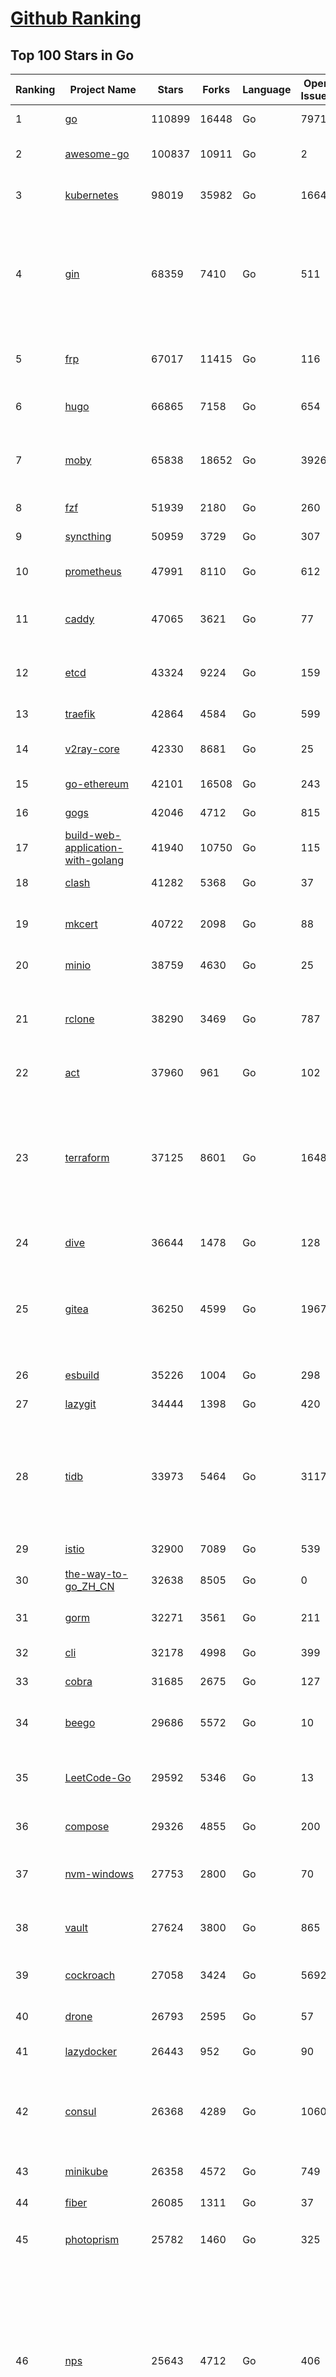 [Github Ranking](../README.md)
==========

## Top 100 Stars in Go

| Ranking | Project Name | Stars | Forks | Language | Open Issues | Description | Last Commit |
| ------- | ------------ | ----- | ----- | -------- | ----------- | ----------- | ----------- |
| 1 | [go](https://github.com/golang/go) | 110899 | 16448 | Go | 7971 | The Go programming language | 2023-05-03T22:15:44Z |
| 2 | [awesome-go](https://github.com/avelino/awesome-go) | 100837 | 10911 | Go | 2 | A curated list of awesome Go frameworks, libraries and software | 2023-05-03T14:45:36Z |
| 3 | [kubernetes](https://github.com/kubernetes/kubernetes) | 98019 | 35982 | Go | 1664 | Production-Grade Container Scheduling and Management | 2023-05-04T03:01:38Z |
| 4 | [gin](https://github.com/gin-gonic/gin) | 68359 | 7410 | Go | 511 | Gin is a HTTP web framework written in Go (Golang). It features a Martini-like API with much better performance -- up to 40 times faster. If you need smashing performance, get yourself some Gin. | 2023-05-03T07:25:41Z |
| 5 | [frp](https://github.com/fatedier/frp) | 67017 | 11415 | Go | 116 | A fast reverse proxy to help you expose a local server behind a NAT or firewall to the internet. | 2023-04-18T13:25:33Z |
| 6 | [hugo](https://github.com/gohugoio/hugo) | 66865 | 7158 | Go | 654 | The world’s fastest framework for building websites. | 2023-05-03T17:07:49Z |
| 7 | [moby](https://github.com/moby/moby) | 65838 | 18652 | Go | 3926 | Moby Project - a collaborative project for the container ecosystem to assemble container-based systems | 2023-05-03T19:26:16Z |
| 8 | [fzf](https://github.com/junegunn/fzf) | 51939 | 2180 | Go | 260 | :cherry_blossom: A command-line fuzzy finder | 2023-05-03T23:23:33Z |
| 9 | [syncthing](https://github.com/syncthing/syncthing) | 50959 | 3729 | Go | 307 | Open Source Continuous File Synchronization | 2023-05-03T12:25:18Z |
| 10 | [prometheus](https://github.com/prometheus/prometheus) | 47991 | 8110 | Go | 612 | The Prometheus monitoring system and time series database. | 2023-05-04T01:52:25Z |
| 11 | [caddy](https://github.com/caddyserver/caddy) | 47065 | 3621 | Go | 77 | Fast and extensible multi-platform HTTP/1-2-3 web server with automatic HTTPS | 2023-05-04T00:40:49Z |
| 12 | [etcd](https://github.com/etcd-io/etcd) | 43324 | 9224 | Go | 159 | Distributed reliable key-value store for the most critical data of a distributed system | 2023-05-04T02:21:45Z |
| 13 | [traefik](https://github.com/traefik/traefik) | 42864 | 4584 | Go | 599 | The Cloud Native Application Proxy | 2023-05-03T08:20:05Z |
| 14 | [v2ray-core](https://github.com/v2ray/v2ray-core) | 42330 | 8681 | Go | 25 | A platform for building proxies to bypass network restrictions. | 2023-05-01T03:57:11Z |
| 15 | [go-ethereum](https://github.com/ethereum/go-ethereum) | 42101 | 16508 | Go | 243 | Official Go implementation of the Ethereum protocol | 2023-05-03T18:29:30Z |
| 16 | [gogs](https://github.com/gogs/gogs) | 42046 | 4712 | Go | 815 | Gogs is a painless self-hosted Git service | 2023-05-01T11:21:11Z |
| 17 | [build-web-application-with-golang](https://github.com/astaxie/build-web-application-with-golang) | 41940 | 10750 | Go | 115 | A golang ebook intro how to build a web with golang | 2023-04-20T09:00:38Z |
| 18 | [clash](https://github.com/Dreamacro/clash) | 41282 | 5368 | Go | 37 | A rule-based tunnel in Go. | 2023-04-30T04:18:21Z |
| 19 | [mkcert](https://github.com/FiloSottile/mkcert) | 40722 | 2098 | Go | 88 | A simple zero-config tool to make locally trusted development certificates with any names you'd like. | 2023-05-02T08:03:46Z |
| 20 | [minio](https://github.com/minio/minio) | 38759 | 4630 | Go | 25 | High Performance Object Storage for AI | 2023-05-03T22:32:50Z |
| 21 | [rclone](https://github.com/rclone/rclone) | 38290 | 3469 | Go | 787 | "rsync for cloud storage" - Google Drive, S3, Dropbox, Backblaze B2, One Drive, Swift, Hubic, Wasabi, Google Cloud Storage, Yandex Files | 2023-05-03T14:59:28Z |
| 22 | [act](https://github.com/nektos/act) | 37960 | 961 | Go | 102 | Run your GitHub Actions locally 🚀 | 2023-05-03T19:12:36Z |
| 23 | [terraform](https://github.com/hashicorp/terraform) | 37125 | 8601 | Go | 1648 | Terraform enables you to safely and predictably create, change, and improve infrastructure. It is an open source tool that codifies APIs into declarative configuration files that can be shared amongst team members, treated as code, edited, reviewed, and versioned. | 2023-05-03T18:43:01Z |
| 24 | [dive](https://github.com/wagoodman/dive) | 36644 | 1478 | Go | 128 | A tool for exploring each layer in a docker image | 2023-05-02T06:13:05Z |
| 25 | [gitea](https://github.com/go-gitea/gitea) | 36250 | 4599 | Go | 1967 | Git with a cup of tea! Painless self-hosted all-in-one software development service, includes Git hosting, code review, team collaboration, package registry and CI/CD | 2023-05-04T02:54:25Z |
| 26 | [esbuild](https://github.com/evanw/esbuild) | 35226 | 1004 | Go | 298 | An extremely fast bundler for the web | 2023-04-28T15:27:16Z |
| 27 | [lazygit](https://github.com/jesseduffield/lazygit) | 34444 | 1398 | Go | 420 | simple terminal UI for git commands | 2023-05-03T18:14:09Z |
| 28 | [tidb](https://github.com/pingcap/tidb) | 33973 | 5464 | Go | 3117 | TiDB is an open-source, cloud-native, distributed, MySQL-Compatible database for elastic scale and real-time analytics. Try AI-powered Chat2Query free at : https://tidbcloud.com/free-trial | 2023-05-04T02:44:37Z |
| 29 | [istio](https://github.com/istio/istio) | 32900 | 7089 | Go | 539 | Connect, secure, control, and observe services. | 2023-05-04T02:56:34Z |
| 30 | [the-way-to-go_ZH_CN](https://github.com/unknwon/the-way-to-go_ZH_CN) | 32638 | 8505 | Go | 0 | 《The Way to Go》中文译本，中文正式名《Go 入门指南》 | 2023-04-30T02:46:45Z |
| 31 | [gorm](https://github.com/go-gorm/gorm) | 32271 | 3561 | Go | 211 | The fantastic ORM library for Golang, aims to be developer friendly | 2023-05-02T07:20:44Z |
| 32 | [cli](https://github.com/cli/cli) | 32178 | 4998 | Go | 399 | GitHub’s official command line tool | 2023-05-04T02:56:59Z |
| 33 | [cobra](https://github.com/spf13/cobra) | 31685 | 2675 | Go | 127 | A Commander for modern Go CLI interactions | 2023-04-30T02:14:37Z |
| 34 | [beego](https://github.com/beego/beego) | 29686 | 5572 | Go | 10 | beego is an open-source, high-performance web framework for the Go programming language. | 2023-05-03T13:59:37Z |
| 35 | [LeetCode-Go](https://github.com/halfrost/LeetCode-Go) | 29592 | 5346 | Go | 13 | ✅ Solutions to LeetCode by Go, 100% test coverage, runtime beats 100% / LeetCode 题解 | 2023-04-08T04:02:08Z |
| 36 | [compose](https://github.com/docker/compose) | 29326 | 4855 | Go | 200 | Define and run multi-container applications with Docker | 2023-05-03T23:00:36Z |
| 37 | [nvm-windows](https://github.com/coreybutler/nvm-windows) | 27753 | 2800 | Go | 70 | A node.js version management utility for Windows. Ironically written in Go. | 2023-04-29T09:38:03Z |
| 38 | [vault](https://github.com/hashicorp/vault) | 27624 | 3800 | Go | 865 | A tool for secrets management, encryption as a service, and privileged access management | 2023-05-04T02:54:30Z |
| 39 | [cockroach](https://github.com/cockroachdb/cockroach) | 27058 | 3424 | Go | 5692 | CockroachDB - the open source, cloud-native distributed SQL database. | 2023-05-04T01:07:26Z |
| 40 | [drone](https://github.com/harness/drone) | 26793 | 2595 | Go | 57 | Drone is a Container-Native, Continuous Delivery Platform | 2023-05-03T17:24:24Z |
| 41 | [lazydocker](https://github.com/jesseduffield/lazydocker) | 26443 | 952 | Go | 90 | The lazier way to manage everything docker | 2023-04-05T19:26:47Z |
| 42 | [consul](https://github.com/hashicorp/consul) | 26368 | 4289 | Go | 1060 | Consul is a distributed, highly available, and data center aware solution to connect and configure applications across dynamic, distributed infrastructure. | 2023-05-04T01:44:21Z |
| 43 | [minikube](https://github.com/kubernetes/minikube) | 26358 | 4572 | Go | 749 | Run Kubernetes locally | 2023-05-03T21:46:56Z |
| 44 | [fiber](https://github.com/gofiber/fiber) | 26085 | 1311 | Go | 37 | ⚡️ Express inspired web framework written in Go | 2023-05-03T16:26:53Z |
| 45 | [photoprism](https://github.com/photoprism/photoprism) | 25782 | 1460 | Go | 325 | AI-Powered Photos App for the Decentralized Web 🌈💎✨ | 2023-05-03T23:48:48Z |
| 46 | [nps](https://github.com/ehang-io/nps) | 25643 | 4712 | Go | 406 | 一款轻量级、高性能、功能强大的内网穿透代理服务器。支持tcp、udp、socks5、http等几乎所有流量转发，可用来访问内网网站、本地支付接口调试、ssh访问、远程桌面，内网dns解析、内网socks5代理等等……，并带有功能强大的web管理端。a lightweight, high-performance, powerful intranet penetration proxy server, with a powerful web management terminal. | 2023-03-06T23:36:08Z |
| 47 | [echo](https://github.com/labstack/echo) | 25533 | 2141 | Go | 46 | High performance, minimalist Go web framework | 2023-05-01T06:01:36Z |
| 48 | [influxdb](https://github.com/influxdata/influxdb) | 25357 | 3366 | Go | 1693 | Scalable datastore for metrics, events, and real-time analytics | 2023-05-03T19:59:55Z |
| 49 | [portainer](https://github.com/portainer/portainer) | 25347 | 2163 | Go | 966 | Making Docker and Kubernetes management easy. | 2023-05-04T02:33:57Z |
| 50 | [alist](https://github.com/alist-org/alist) | 25199 | 3495 | Go | 100 | 🗂️A file list program that supports multiple storage, powered by Gin and Solidjs. / 一个支持多存储的文件列表程序，使用 Gin 和 Solidjs。 | 2023-05-03T19:29:40Z |
| 51 | [faas](https://github.com/openfaas/faas) | 23007 | 1844 | Go | 28 | OpenFaaS - Serverless Functions Made Simple | 2023-05-03T14:42:26Z |
| 52 | [k3s](https://github.com/k3s-io/k3s) | 22972 | 2041 | Go | 147 | Lightweight Kubernetes | 2023-05-03T20:34:29Z |
| 53 | [ngrok](https://github.com/inconshreveable/ngrok) | 22880 | 4249 | Go | 216 | Introspected tunnels to localhost | 2023-04-17T13:39:46Z |
| 54 | [pocketbase](https://github.com/pocketbase/pocketbase) | 22836 | 912 | Go | 36 | Open Source realtime backend in 1 file | 2023-05-03T11:37:29Z |
| 55 | [viper](https://github.com/spf13/viper) | 22808 | 1876 | Go | 366 | Go configuration with fangs | 2023-04-19T08:29:23Z |
| 56 | [logrus](https://github.com/sirupsen/logrus) | 22582 | 2232 | Go | 5 | Structured, pluggable logging for Go. | 2023-05-04T02:19:19Z |
| 57 | [croc](https://github.com/schollz/croc) | 22413 | 969 | Go | 98 | Easily and securely send things from one computer to another :crocodile: :package: | 2023-04-12T16:03:53Z |
| 58 | [hub](https://github.com/github/hub) | 22391 | 2363 | Go | 241 | A command-line tool that makes git easier to use with GitHub. | 2023-04-11T14:39:49Z |
| 59 | [v2ray-core](https://github.com/v2fly/v2ray-core) | 22335 | 3583 | Go | 46 | A platform for building proxies to bypass network restrictions. | 2023-05-03T10:39:07Z |
| 60 | [docker_practice](https://github.com/yeasy/docker_practice) | 22327 | 5519 | Go | 3 | Learn and understand Docker&Container technologies, with real DevOps practice! | 2023-04-09T10:45:10Z |
| 61 | [go-patterns](https://github.com/tmrts/go-patterns) | 21900 | 2024 | Go | 15 | Curated list of Go design patterns, recipes and idioms | 2023-04-30T11:12:57Z |
| 62 | [micro](https://github.com/zyedidia/micro) | 21485 | 1113 | Go | 687 | A modern and intuitive terminal-based text editor | 2023-05-02T19:45:51Z |
| 63 | [vegeta](https://github.com/tsenart/vegeta) | 21168 | 1284 | Go | 85 | HTTP load testing tool and library. It's over 9000! | 2023-04-28T13:59:30Z |
| 64 | [dapr](https://github.com/dapr/dapr) | 21052 | 1646 | Go | 341 | Dapr is a portable, event-driven, runtime for building distributed applications across cloud and edge. | 2023-05-04T01:12:48Z |
| 65 | [lux](https://github.com/iawia002/lux) | 20835 | 2448 | Go | 426 | 👾 Fast and simple video download library and CLI tool written in Go | 2023-04-20T02:52:40Z |
| 66 | [k9s](https://github.com/derailed/k9s) | 20633 | 1323 | Go | 380 | 🐶 Kubernetes CLI To Manage Your Clusters In Style! | 2023-05-03T09:25:17Z |
| 67 | [kratos](https://github.com/go-kratos/kratos) | 20508 | 3775 | Go | 99 | Your ultimate Go microservices framework for the cloud-native era. | 2023-05-03T07:49:40Z |
| 68 | [delve](https://github.com/go-delve/delve) | 20462 | 2052 | Go | 100 | Delve is a debugger for the Go programming language. | 2023-05-03T07:41:32Z |
| 69 | [go-micro](https://github.com/go-micro/go-micro) | 20394 | 2274 | Go | 69 | A Go microservices framework | 2023-05-03T12:24:36Z |
| 70 | [k6](https://github.com/grafana/k6) | 20239 | 1064 | Go | 395 | A modern load testing tool, using Go and JavaScript - https://k6.io | 2023-05-03T11:41:08Z |
| 71 | [fyne](https://github.com/fyne-io/fyne) | 20167 | 1110 | Go | 508 | Cross platform GUI toolkit in Go inspired by Material Design | 2023-05-03T22:28:45Z |
| 72 | [restic](https://github.com/restic/restic) | 20112 | 1297 | Go | 379 | Fast, secure, efficient backup program | 2023-05-03T18:44:39Z |
| 73 | [cli](https://github.com/urfave/cli) | 20110 | 1678 | Go | 44 | A simple, fast, and fun package for building command line apps in Go | 2023-05-01T22:29:17Z |
| 74 | [harbor](https://github.com/goharbor/harbor) | 19940 | 4338 | Go | 529 | An open source trusted cloud native registry project that stores, signs, and scans content. | 2023-05-04T02:00:29Z |
| 75 | [testify](https://github.com/stretchr/testify) | 19557 | 1443 | Go | 274 | A toolkit with common assertions and mocks that plays nicely with the standard library | 2023-04-28T10:40:40Z |
| 76 | [learn-go-with-tests](https://github.com/quii/learn-go-with-tests) | 19545 | 2576 | Go | 34 | Learn Go with test-driven development | 2023-05-03T17:59:41Z |
| 77 | [fasthttp](https://github.com/valyala/fasthttp) | 19474 | 1624 | Go | 58 | Fast HTTP package for Go. Tuned for high performance. Zero memory allocations in hot paths. Up to 10x faster than net/http | 2023-05-01T16:16:04Z |
| 78 | [colly](https://github.com/gocolly/colly) | 19468 | 1587 | Go | 143 | Elegant Scraper and Crawler Framework for Golang | 2023-04-29T15:03:33Z |
| 79 | [filebrowser](https://github.com/filebrowser/filebrowser) | 19403 | 2347 | Go | 67 | 📂 Web File Browser | 2023-05-01T11:09:45Z |
| 80 | [dgraph](https://github.com/dgraph-io/dgraph) | 19214 | 1456 | Go | 188 | Native GraphQL Database with graph backend | 2023-05-03T21:40:20Z |
| 81 | [websocket](https://github.com/gorilla/websocket) | 19073 | 3314 | Go | 28 | A fast, well-tested and widely used WebSocket implementation for Go. | 2022-12-09T16:03:16Z |
| 82 | [loki](https://github.com/grafana/loki) | 18975 | 2716 | Go | 833 | Like Prometheus, but for logs. | 2023-05-03T20:52:16Z |
| 83 | [zap](https://github.com/uber-go/zap) | 18601 | 1322 | Go | 95 | Blazing fast, structured, leveled logging in Go. | 2023-05-01T19:48:07Z |
| 84 | [mux](https://github.com/gorilla/mux) | 18172 | 1741 | Go | 15 | A powerful HTTP router and URL matcher for building Go web servers with 🦍 | 2022-12-09T15:56:57Z |
| 85 | [milvus](https://github.com/milvus-io/milvus) | 18022 | 2110 | Go | 449 | A cloud-native vector database, storage for next generation AI applications | 2023-05-04T02:54:22Z |
| 86 | [grpc-go](https://github.com/grpc/grpc-go) | 18008 | 3976 | Go | 123 | The Go language implementation of gRPC. HTTP/2 based RPC | 2023-05-04T03:00:14Z |
| 87 | [bubbletea](https://github.com/charmbracelet/bubbletea) | 17952 | 574 | Go | 35 | A powerful little TUI framework 🏗 | 2023-04-26T20:04:18Z |
| 88 | [Cloudreve](https://github.com/cloudreve/Cloudreve) | 17894 | 3024 | Go | 258 | 🌩支持多家云存储的云盘系统 (Self-hosted file management and sharing system, supports multiple storage providers) | 2023-04-29T11:29:16Z |
| 89 | [podman](https://github.com/containers/podman) | 17739 | 1933 | Go | 432 | Podman: A tool for managing OCI containers and pods. | 2023-05-04T02:33:40Z |
| 90 | [gotty](https://github.com/yudai/gotty) | 17711 | 1342 | Go | 101 | Share your terminal as a web application | 2023-03-24T15:55:33Z |
| 91 | [jaeger](https://github.com/jaegertracing/jaeger) | 17532 | 2124 | Go | 322 | CNCF Jaeger, a Distributed Tracing Platform | 2023-05-03T21:52:11Z |
| 92 | [goreplay](https://github.com/buger/goreplay) | 17263 | 1723 | Go | 263 | GoReplay is an open-source tool for capturing and replaying live HTTP traffic into a test environment in order to continuously test your system with real data. It can be used to increase confidence in code deployments, configuration changes and infrastructure changes. | 2023-05-01T21:55:19Z |
| 93 | [learngo](https://github.com/inancgumus/learngo) | 17211 | 2301 | Go | 3 | ❤️ 1000+ Hand-Crafted Go Examples, Exercises, and Quizzes. 🚀 Learn Go by fixing 1000+ tiny programs. | 2023-05-02T01:42:01Z |
| 94 | [seaweedfs](https://github.com/seaweedfs/seaweedfs) | 17199 | 1957 | Go | 155 | SeaweedFS is a fast distributed storage system for blobs, objects, files, and data lake, for billions of files! Blob store has O(1) disk seek, cloud tiering. Filer supports Cloud Drive, cross-DC active-active replication, Kubernetes, POSIX FUSE mount, S3 API, S3 Gateway, Hadoop, WebDAV, encryption, Erasure Coding. | 2023-05-01T16:14:42Z |
| 95 | [trivy](https://github.com/aquasecurity/trivy) | 17184 | 1679 | Go | 332 | Find vulnerabilities, misconfigurations, secrets, SBOM in containers, Kubernetes, code repositories, clouds and more | 2023-05-03T22:28:54Z |
| 96 | [go-redis](https://github.com/redis/go-redis) | 17142 | 2069 | Go | 171 | Redis Go client | 2023-05-02T17:00:40Z |
| 97 | [AdGuardHome](https://github.com/AdguardTeam/AdGuardHome) | 17035 | 1454 | Go | 807 | Network-wide ads & trackers blocking DNS server | 2023-05-03T16:52:13Z |
| 98 | [gin-vue-admin](https://github.com/flipped-aurora/gin-vue-admin) | 16895 | 5061 | Go | 29 | 基于vite+vue3+gin搭建的开发基础平台（支持TS,JS混用），集成jwt鉴权，权限管理，动态路由，显隐可控组件，分页封装，多点登录拦截，资源权限，上传下载，代码生成器，表单生成器,chatGPT自动查表等开发必备功能。 | 2023-04-28T15:10:21Z |
| 99 | [websocketd](https://github.com/joewalnes/websocketd) | 16836 | 1012 | Go | 42 | Turn any program that uses STDIN/STDOUT into a WebSocket server. Like inetd, but for WebSockets.  | 2023-02-04T04:57:22Z |
| 100 | [xbar](https://github.com/matryer/xbar) | 16738 | 649 | Go | 140 | Put the output from any script or program into your macOS Menu Bar (the BitBar reboot) | 2023-04-09T16:01:23Z |

